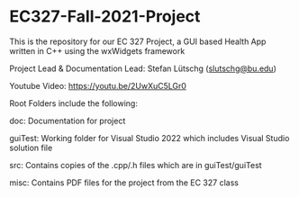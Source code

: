# EC327-Fall-2021-Project
This is the repository for our EC 327 Project, a GUI based Health App written in C++ using the wxWidgets framework

Project Lead & Documentation Lead: Stefan Lütschg (slutschg@bu.edu)

Youtube Video: https://youtu.be/2UwXuC5LGr0

Root Folders include the following:

doc: Documentation for project

guiTest: Working folder for Visual Studio 2022 which includes Visual Studio solution file

src: Contains copies of the .cpp/.h files which are in guiTest/guiTest

misc: Contains PDF files for the project from the EC 327 class
